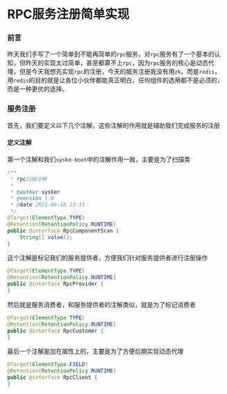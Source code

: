 # RPC服务注册简单实现

### 前言

昨天我们手写了一个简单到不能再简单的`rpc`服务，对`rpc`服务有了一个基本的认知，但昨天的实现太过简单，甚至都算不上`rpc`，因为`rpc`服务的核心是动态代理，但是今天我想先实现`rpc`的注册，今天的服务注册我没有用`zk`，而是`redis`，用`redis`的目的就是让各位小伙伴都能真正明白，任何组件的选用都不是必须的，而是一种更优的选择。

### 服务注册

首先，我们要定义以下几个注解，这些注解的作用就是辅助我们完成服务的注册

#### 定义注解

第一个注解和我们`syske-boot`中的注解作用一致，主要是为了扫描类

```java
/**
 * rpc扫描注解
 *
 * @author sysker
 * @version 1.0
 * @date 2021-06-16 23:15
 */
@Target(ElementType.TYPE)
@Retention(RetentionPolicy.RUNTIME)
public @interface RpcComponentScan {
    String[] value();
}
```

这个注解是标记我们的服务提供者，方便我们针对服务提供者进行注册操作

```java
@Target(ElementType.TYPE)
@Retention(RetentionPolicy.RUNTIME)
public @interface RpcProvider {
}
```

然后就是服务消费者，和服务提供者的注解类似，就是为了标记消费者

```java
@Target(ElementType.TYPE)
@Retention(RetentionPolicy.RUNTIME)
public @interface RpcCustomer {
}
```

最后一个注解是加在属性上的，主要是为了方便后期实现动态代理

```java
@Target(ElementType.FIELD)
@Retention(RetentionPolicy.RUNTIME)
public @interface RpcClient {
}
```

